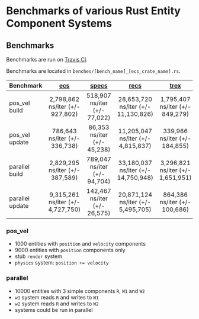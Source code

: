 # Benchmarks of various Rust Entity Component Systems

## Benchmarks
Benchmarks are run on [Travis CI](https://travis-ci.org/lschmierer/ecs_bench/).

Benchmarks are located in `benches/[bench_name]_[ecs_crate_name].rs`.

 Benchmark       | [ecs](https://github.com/HeroesGrave/ecs-rs) | [specs](https://github.com/slide-rs/specs) | [recs](https://github.com/andybarron/rustic-ecs) | [trex](https://github.com/rcolinray/trex)
 --------------- |:--------------------------------------------:|:------------------------------------------:|:------------------------------------------------:|:-----------------------------------------:
 pos_vel build   | 2,798,862 ns/iter (+/- 927,802)                          | 518,907 ns/iter (+/- 77,022)                      | 28,653,720 ns/iter (+/- 11,130,826)                             | 1,795,407 ns/iter (+/- 849,279)
 pos_vel update  | 786,643 ns/iter (+/- 336,738)                         | 86,353 ns/iter (+/- 45,238)                     | 11,205,047 ns/iter (+/- 4,815,837)                            | 339,966 ns/iter (+/- 184,855)
 parallel build  | 2,829,295 ns/iter (+/- 387,589)                         | 789,047 ns/iter (+/- 94,704)                     | 33,180,037 ns/iter (+/- 14,750,948)                            | 3,296,821 ns/iter (+/- 1,651,951)
 parallel update | 9,315,261 ns/iter (+/- 4,727,750)                        | 142,467 ns/iter (+/- 26,575)                    | 20,871,124 ns/iter (+/- 5,495,705)                           | 864,386 ns/iter (+/- 100,686)

### pos_vel
 * 1000 entities with `position` and `velocity` components
 * 9000 entities with `position` components only
 * stub `render` system
 * `physics` system: `position += velocity`

### parallel
 * 10000 entities with 3 simple components `R`, `W1` and `W2`
 * `w1` system reads `R` and writes to `W1`
 * `w2` system reads `R` and writes to `W2`
 * systems could be run in parallel
